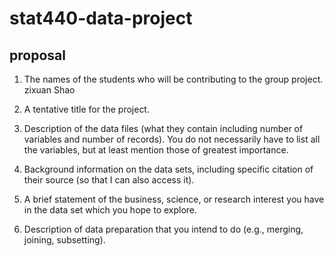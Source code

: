 # stat440-data-project
## proposal
1. The names of the students who will be contributing to the group project.
zixuan Shao
2. A tentative title for the project.

3. Description of the data files (what they contain including number of variables and
number of records). You do not necessarily have to list all the variables, but at least
mention those of greatest importance.

4. Background information on the data sets, including specific citation of their source (so
that I can also access it).

5. A brief statement of the business, science, or research interest you have in the data set
which you hope to explore.

6. Description of data preparation that you intend to do (e.g., merging, joining, subsetting).

